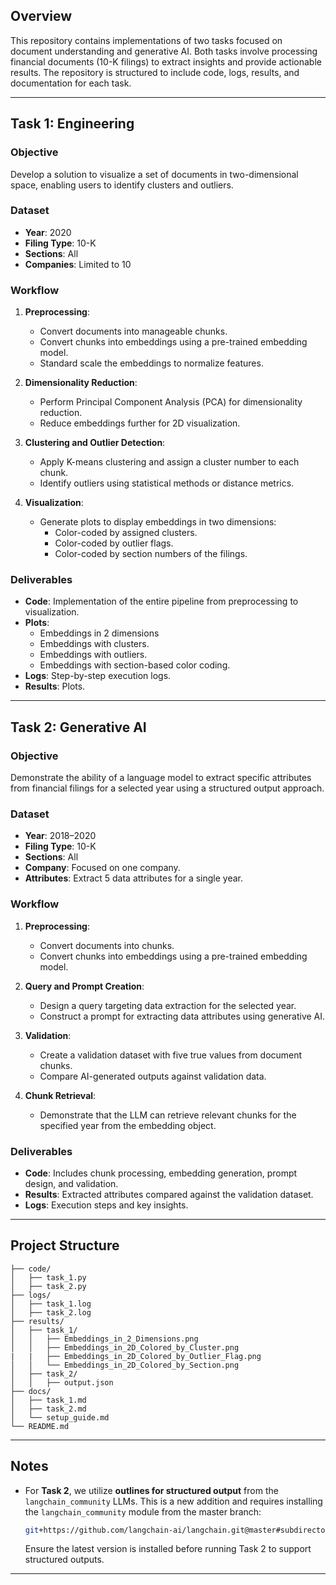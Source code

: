 ## Overview
This repository contains implementations of two tasks focused on document understanding and generative AI. Both tasks involve processing financial documents (10-K filings) to extract insights and provide actionable results. The repository is structured to include code, logs, results, and documentation for each task.

---

## **Task 1: Engineering**
### **Objective**
Develop a solution to visualize a set of documents in two-dimensional space, enabling users to identify clusters and outliers.

### **Dataset**
- **Year**: 2020
- **Filing Type**: 10-K
- **Sections**: All
- **Companies**: Limited to 10

### **Workflow**
1. **Preprocessing**:
   - Convert documents into manageable chunks.
   - Convert chunks into embeddings using a pre-trained embedding model.
   - Standard scale the embeddings to normalize features.

2. **Dimensionality Reduction**:
   - Perform Principal Component Analysis (PCA) for dimensionality reduction.
   - Reduce embeddings further for 2D visualization.

3. **Clustering and Outlier Detection**:
   - Apply K-means clustering and assign a cluster number to each chunk.
   - Identify outliers using statistical methods or distance metrics.

4. **Visualization**:
   - Generate plots to display embeddings in two dimensions:
     - Color-coded by assigned clusters.
     - Color-coded by outlier flags.
     - Color-coded by section numbers of the filings.

### **Deliverables**
- **Code**: Implementation of the entire pipeline from preprocessing to visualization.
- **Plots**:
  - Embeddings in 2 dimensions
  - Embeddings with clusters.
  - Embeddings with outliers.
  - Embeddings with section-based color coding.
- **Logs**: Step-by-step execution logs.
- **Results**: Plots.

---

## **Task 2: Generative AI**
### **Objective**
Demonstrate the ability of a language model to extract specific attributes from financial filings for a selected year using a structured output approach.

### **Dataset**
- **Year**: 2018–2020
- **Filing Type**: 10-K
- **Sections**: All
- **Company**: Focused on one company.
- **Attributes**: Extract 5 data attributes for a single year.

### **Workflow**
1. **Preprocessing**:
   - Convert documents into chunks.
   - Convert chunks into embeddings using a pre-trained embedding model.

2. **Query and Prompt Creation**:
   - Design a query targeting data extraction for the selected year.
   - Construct a prompt for extracting data attributes using generative AI.

3. **Validation**:
   - Create a validation dataset with five true values from document chunks.
   - Compare AI-generated outputs against validation data.

4. **Chunk Retrieval**:
   - Demonstrate that the LLM can retrieve relevant chunks for the specified year from the embedding object.

### **Deliverables**
- **Code**: Includes chunk processing, embedding generation, prompt design, and validation.
- **Results**: Extracted attributes compared against the validation dataset.
- **Logs**: Execution steps and key insights.

---

## **Project Structure**
```plaintext
├── code/
│   ├── task_1.py
│   ├── task_2.py
├── logs/
│   ├── task_1.log
│   ├── task_2.log
├── results/
│   ├── task_1/
│   │   ├── Embeddings_in_2_Dimensions.png
│   │   ├── Embeddings_in_2D_Colored_by_Cluster.png
|   |   ├── Embeddings_in_2D_Colored_by_Outlier_Flag.png
│   │   └── Embeddings_in_2D_Colored_by_Section.png
│   ├── task_2/
│   │   ├── output.json
├── docs/
│   ├── task_1.md
│   ├── task_2.md
│   └── setup_guide.md
└── README.md
```

---

## **Notes**
- For **Task 2**, we utilize **outlines for structured output** from the `langchain_community` LLMs. This is a new addition and requires installing the `langchain_community` module from the master branch:
  ```bash
  git+https://github.com/langchain-ai/langchain.git@master#subdirectory=libs/community
  ```
  Ensure the latest version is installed before running Task 2 to support structured outputs. 

---
